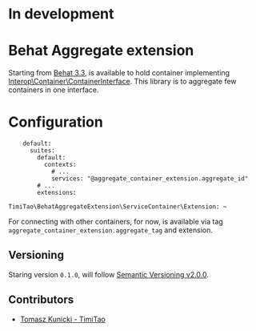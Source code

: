 # In development

# Behat Aggregate extension

Starting from [Behat 3.3](https://github.com/Behat/Behat/pull/974), is available to hold container implementing [Interop\Container\ContainerInterface](https://github.com/container-interop/container-interop).
This library is to aggregate few containers in one interface.

# Configuration

        default:
          suites:
            default:
              contexts:
                # ...
                services: "@aggregate_container_extension.aggregate_id"
            # ...
            extensions:
                TimiTao\BehatAggregateExtension\ServiceContainer\Extension: ~

For connecting with other containers, for now, is available via tag ``aggregate_container_extension.aggregate_tag`` and extension.

## Versioning

Staring version ``0.1.0``, will follow [Semantic Versioning v2.0.0](http://semver.org/spec/v2.0.0.html).

## Contributors

* [Tomasz Kunicki - TimiTao](https://github.com/timiTao) 